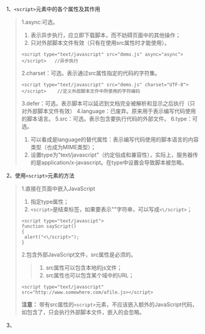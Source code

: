 1、`<script>`元素中的各个属性及其作用
> 1.async:可选。
> 1. 表示异步执行，应立即下载脚本，而不妨碍页面中的其他操作；
> 2. 只对外部脚本文件有效（只有在使用src属性时才能使用）。
>```
><script type="text/javascript" src="demo.js" async="async"></script>   //异步执行
>```
> 2.charset：可选。表示通过src属性指定的代码的字符集。
>```
><script type="text/javascript" src="demo.js" charset="UTF-8"></script>    //定义外部脚本文件中所使用的字符编码
>```
> 3.defer：可选。表示脚本可以延迟到文档完全被解析和显示之后执行（只对外部脚本文件有效）
> 4.language：已废弃。原来用于表示编写代码使用的脚本语言。
> 5.src：可选。表示包含要执行代码的外部文件。
> 6.type：可选。
> 1. 可以看成是language的替代属性：表示编写代码使用的脚本语言的内容类型（也成为MIME类型）；
> 2. 设置type为"text/javascript"（约定俗成和兼容性），实际上，服务器传的是application/x-javascript。在type中设置会导致脚本被忽略。

2、使用`<script>`元素的方法
> 1.直接在页面中嵌入JavaScript
> 1. 指定type属性；
> 2. `<script>`是结束标签，如果要表示"</script>"字符串，可以写成`<\/script>`；
>```
><script type="text/javascipt">
>function sayScript()
>{
>  alert("<\/script>");
>}
>```
> 2.包含外部JavaScript文件，src属性是必须的。
> > 1. src属性可以包含本地的js文件；
> > 2. src属性也可以包含某个域中的URL；
>```
><script type="text/javascript" src="http://www.somewhere.com/afile.js></script>    
>```
> **注意：**
> 带有src属性的`<script>`元素，不应该嵌入额外的JavaScript代码，如包含了，只会执行外部脚本文件，嵌入的会忽略。

3、<script>标签的位置
> 1. 按照惯性，所有的`<script>`元素都应该放在页面的<head>元素中。
>- 页面的内容会等待js文件执行完成之后才加载出来；
>- 页面会出现空白，解决方法是将js引用放在`<body>`元素中页面的后面。
>```
><!doctype html>
><html>
>  <head>
>  @*<script type="text/javascript" src="afile.js></script>*@    //注释
>  @*<script type="text/javascript" src="bfile.js></script>*@
>  </head>
>  <body>
>    <!-- 这里放内容 -->
>    <script type="text/javascript" src="afile.js></script>  
>    <script type="text/javascript" src="bfile.js></script>
>  </body>
></html>
>```

4、延迟脚本：defer属性
> 1.defer属性：脚本会延迟到整个页面都解析完成后再执行(先下载，延迟执行，按照原先的顺序执行)。
>- 浏览器不适配，有的浏览器会忽略这个属性，因此，建议js引用放在页面底部。

5、异步脚本
> 1.async属性：立即下载文件；
> 2.不保证按照原先的顺序执行，要确定文件互不依赖。
> 3.目的：不让页面等待脚本下载和执行，异步加载其他内容。
> 4.执行顺序：在页面load事件前，可能在DOMContentLoaded事件触发之后。
> 5.支持异步的浏览器：firefox3.6，Safari5和Chrome。
>```
><script type="text/javascript" async src="demo1.js"></script>
>```

6、在XHTML中的用法(XHTML：可扩展超文本标记语言)
> 1.有特殊的规则确定`<script>`元素中哪些内容可以被解析；
> 例如：比较运算符"<"会在XHTML中当做一个新的标签(标签后跟空格会出现语法错误)，
> 解决方法：
> 1. 用`&lt`来代替；
> 2. 用CData片段来包含JavaScript代码；
>```
><script type="text/javascript"><![CData[    //浏览器不兼容XHTML，注释掉CData片段
>  function compare(a, b){
>    if(a>b)
>    {
>      alert("A is more than B");
>    }
>  }
>]]></script>
>```

7、嵌入外部js文件的优点：
> 1.可维护性。能够在不触及HTML标记的情况下编辑JavaScript代码；
> 2.可缓存。浏览器能够根据具体的设置缓存链接的所有外部js文件（两个页面使用同一个文件，该文件只需下载一次）
> 3.适应未来。无需使用XHTML或注释hack。HTML和XHTML包含外部文件的语法是相同的。

8、文档模式
> 1.最初两种模式：混杂模式(quirks mode)和标准模式(standards mode)，之后，IE提出了准标准模式(almost standards mode)。
**注：最初的两种模式主要影响CSS内容的呈现，准标准模式主要体现在处理图片间隙的时候。**
> 2.文档开头没有发现任何文档类型的声明，浏览器会默认开启混杂模式；
> 3.开启标准模式：
>```
><!DOCTYPE html>    //HTML5
>```
> 4.准标准模式，可以通过过渡型(transitional)和框架型(frameset)文档类型来触发；
>```
><!DOCTYPE HTML PUBLIC       //html 4.01过渡型
>"-//W3C//DTD HTML 4.01 Transitional//EN"
>"http://www.w3.org/TR/html4/loose.dtd">
><!DOCTYPE HTML PUBLIC       //html 4.01框架集型
>"-//W3C//DTD HTML 4.01 Frameset//EN"
>"http://www.w3.org/TR/html4/frameset.dtd">
>```

9、<noscript>元素
> 1.作用：当浏览器不支持JavaScript时，显示其替代的内容。
> 2.作用域：可以包含能够出现在<body>中的任何元素（除了`<script>`元素）
>```
><body>
>  <noscript>
>    <p>本页面需要浏览器支持</p>
>  </noscript>
></body>
>```
> 3.触发条件：
> 1. 浏览器不支持脚本；
> 2. 浏览器支持脚本，但脚本被禁用；
